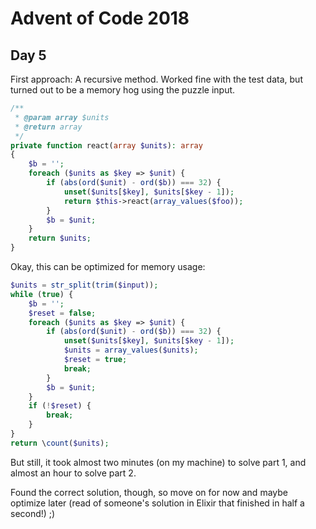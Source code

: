 # Advent of Code 2018

## Day 5

First approach: A recursive method. Worked fine with the test data, but turned out to be a memory hog using the puzzle
input.

```php
/**
 * @param array $units
 * @return array
 */
private function react(array $units): array
{
    $b = '';
    foreach ($units as $key => $unit) {
        if (abs(ord($unit) - ord($b)) === 32) {
            unset($units[$key], $units[$key - 1]);
            return $this->react(array_values($foo));
        }
        $b = $unit;
    }
    return $units;
}
```

Okay, this can be optimized for memory usage:

```php
$units = str_split(trim($input));
while (true) {
    $b = '';
    $reset = false;
    foreach ($units as $key => $unit) {
        if (abs(ord($unit) - ord($b)) === 32) {
            unset($units[$key], $units[$key - 1]);
            $units = array_values($units);
            $reset = true;
            break;
        }
        $b = $unit;
    }
    if (!$reset) {
        break;
    }
}
return \count($units);
```

But still, it took almost two minutes (on my machine) to solve part 1, and almost an hour to solve part 2.

Found the correct solution, though, so move on for now and maybe optimize later (read of someone's solution in Elixir that 
finished in half a second!) ;)
